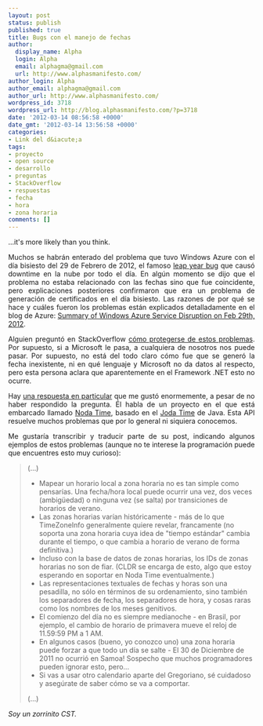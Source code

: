 ```yaml
---
layout: post
status: publish
published: true
title: Bugs con el manejo de fechas
author:
  display_name: Alpha
  login: Alpha
  email: alphagma@gmail.com
  url: http://www.alphasmanifesto.com/
author_login: Alpha
author_email: alphagma@gmail.com
author_url: http://www.alphasmanifesto.com/
wordpress_id: 3718
wordpress_url: http://blog.alphasmanifesto.com/?p=3718
date: '2012-03-14 08:56:58 +0000'
date_gmt: '2012-03-14 13:56:58 +0000'
categories:
- Link del d&iacute;a
tags:
- proyecto
- open source
- desarrollo
- preguntas
- StackOverflow
- respuestas
- fecha
- hora
- zona horaria
comments: []
---
```

...it's more likely than you think.

<p style="text-align: justify;">Muchos se habr&aacute;n enterado del problema que tuvo Windows Azure con el d&iacute;a bisiesto del 29 de Febrero de 2012, el famoso <a href="http://www.techweekeurope.co.uk/news/windows-azure-leap-year-glitch-takes-down-g-cloud-63920">leap year bug</a>&nbsp;que caus&oacute; downtime en la nube por todo el d&iacute;a. En alg&uacute;n momento se dijo que el problema no estaba relacionado con las fechas sino que fue coincidente, pero explicaciones posteriores confirmaron que era un problema de generaci&oacute;n de certificados en el d&iacute;a bisiesto. Las razones de por qu&eacute; se hace y cu&aacute;les fueron los problemas est&aacute;n explicados detalladamente en el blog de Azure: <a href="http://blogs.msdn.com/b/windowsazure/archive/2012/03/09/summary-of-windows-azure-service-disruption-on-feb-29th-2012.aspx">Summary of Windows Azure Service Disruption on Feb 29th, 2012</a>.</p>
<p style="text-align: justify;">Alguien pregunt&oacute; en StackOverflow <a href="http://stackoverflow.com/questions/9647269/how-can-we-develop-coding-practices-designed-to-protect-against-leap-year-bugs">c&oacute;mo protegerse de estos problemas</a>. Por supuesto, si a Microsoft le pasa, a cualquiera de nosotros nos puede pasar. Por supuesto, no est&aacute; del todo claro c&oacute;mo fue que se gener&oacute; la fecha inexistente, ni en qu&eacute; lenguaje y Microsoft no da datos al respecto, pero esta persona aclara que aparentemente en el Framework .NET esto no ocurre.</p>
<p style="text-align: justify;">Hay <a href="http://stackoverflow.com/a/9647300/147507">una respuesta en particular</a>&nbsp;que me gust&oacute; enormemente, a pesar de no haber respondido la pregunta. &Eacute;l habla de un proyecto en el que est&aacute; embarcado llamado <a href="http://noda-time.googlecode.com/">Noda Time</a>, basado en el <a href="http://joda-time.sourceforge.net/">Joda Time</a> de Java. Esta API resuelve muchos problemas que por lo general ni siquiera conocemos.</p>
<p style="text-align: justify;">Me gustar&iacute;a transcribir y traducir parte de su post, indicando algunos ejemplos de estos problemas (aunque no te interese la programaci&oacute;n puede que encuentres esto muy curioso):</p>
<blockquote><p>(...)</p>
<ul>
<li>Mapear un horario local a zona horaria no es tan simple como pensar&iacute;as. Una fecha/hora local puede ocurrir una vez, dos veces (ambig&uuml;edad) o ninguna vez (se salta) por transiciones de horarios de verano.</li>
<li>Las zonas horarias var&iacute;an hist&oacute;ricamente - m&aacute;s de lo que TimeZoneInfo generalmente quiere revelar, francamente (no soporta una zona horaria cuya idea de "tiempo est&aacute;ndar" cambia durante el tiempo, o que cambia a horario de verano de forma definitiva.)</li>
<li>Incluso con la base de datos de zonas horarias, los IDs de zonas horarias no son de fiar. (CLDR se encarga de esto, algo que estoy esperando en soportar en Noda Time eventualmente.)</li>
<li>Las representaciones textuales de fechas y horas son una pesadilla, no s&oacute;lo en t&eacute;rminos de su ordenamiento, sino tambi&eacute;n los separadores de fecha, los separadores de hora, y cosas raras como los nombres de los meses genitivos.</li>
<li>El comienzo del d&iacute;a no es siempre medianoche - en Brasil, por ejemplo, el cambio de horario de primavera mueve el reloj de 11.59:59 PM a 1 AM.</li>
<li>En algunos casos (bueno, yo conozco uno) una zona horaria puede forzar a que todo un d&iacute;a se salte - El 30 de Diciembre de 2011 no ocurri&oacute; en Samoa! Sospecho que muchos programadores pueden ignorar esto, pero...</li>
<li>Si vas a usar otro calendario aparte del Gregoriano, s&eacute; cuidadoso y aseg&uacute;rate de saber c&oacute;mo se va a comportar.</li>
</ul>
<p>(...)</p></blockquote>
<p style="text-align: justify;"><em>Soy un zorrinito CST.</em></p>
